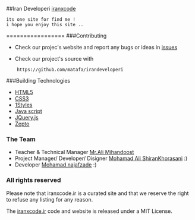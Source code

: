 ##Iran Developeri
[iranxcode](iranxcode.ir)

	its one site for find me !
	i hope you enjoy this site ..


=================
###Contributing


* Check our projec's website and report any bugs or ideas in [issues](https://github.com/matafa/irandeveloperi/issues)

* Check our project's source with
```
    https://github.com/matafa/irandeveloperi
```



###Building Technologies
* [HTML5](http://ali.md/wiki/html5)
* [CSS3](http://ali.md/css3ref)
* [1Styles](http://ali.md/1styles)
* [Java script](http://w3schools.com/js/default.asp)
* [JQuery.js](http://w3schools.com/jquery/default.asp)
* [Zepto](http://w3schools.com/jquery/default.asp)





### The Team 
- Teacher & Technical Manager [Mr.Ali Mihandoost](https://github.com/AliMD) 
- Project Manager/ Developer/ Disigner [Mohamad Ali ShiranKhorasani](https://github.com/matafa) :)
- Developer [Mohamad najafzade](https://www.github.com/mohammadn) :)






### All rights reserved ###
Please note that iranxcode.ir is a curated site and that we reserve the right to refuse any listing for any reason.


The [iranxcode.ir](http://iranxcode.ir) code and website is released under a MIT License.
